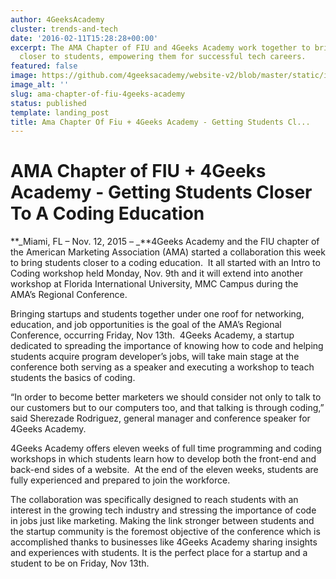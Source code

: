 ```yaml
---
author: 4GeeksAcademy
cluster: trends-and-tech
date: '2016-02-11T15:28:28+00:00'
excerpt: The AMA Chapter of FIU and 4Geeks Academy work together to bring coding education
  closer to students, empowering them for successful tech careers.
featured: false
image: https://github.com/4geeksacademy/website-v2/blob/master/static/images/blog/ama_logo.jpeg?raw=true
image_alt: ''
slug: ama-chapter-of-fiu-4geeks-academy
status: published
template: landing_post
title: Ama Chapter Of Fiu + 4Geeks Academy - Getting Students Cl...
---
```

# AMA Chapter of FIU + 4Geeks Academy - Getting Students Closer To A Coding Education




**_Miami, FL – Nov. 12, 2015 – _**4Geeks Academy and the FIU chapter of the American Marketing Association (AMA) started a collaboration this week to bring students closer to a coding education.  It all started with an Intro to Coding workshop held Monday, Nov. 9th and it will extend into another workshop at Florida International University, MMC Campus during the AMA’s Regional Conference.

Bringing startups and students together under one roof for networking, education, and job opportunities is the goal of the AMA’s Regional Conference, occurring Friday, Nov 13th.  4Geeks Academy, a startup dedicated to spreading the importance of knowing how to code and helping students acquire program developer’s jobs, will take main stage at the conference both serving as a speaker and executing a workshop to teach students the basics of coding.

“In order to become better marketers we should consider not only to talk to our customers but to our computers too, and that talking is through coding,” said Sherezade Rodriguez, general manager and conference speaker for 4Geeks Academy.

4Geeks Academy offers eleven weeks of full time programming and coding workshops in which students learn how to develop both the front-end and back-end sides of a website.  At the end of the eleven weeks, students are fully experienced and prepared to join the workforce.

The collaboration was specifically designed to reach students with an interest in the growing tech industry and stressing the importance of code in jobs just like marketing. Making the link stronger between students and the startup community is the foremost objective of the conference which is accomplished thanks to businesses like 4Geeks Academy sharing insights and experiences with students. It is the perfect place for a startup and a student to be on Friday, Nov 13th.